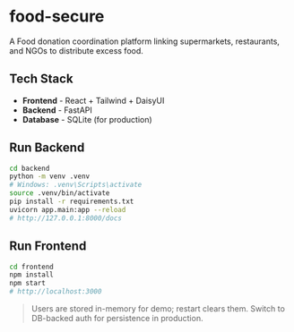 # food-secure
A Food donation coordination platform linking supermarkets, restaurants, and NGOs to distribute excess food.

## Tech Stack
- **Frontend** - React + Tailwind + DaisyUI
- **Backend** - FastAPI
- **Database** - SQLite (for production)


## Run Backend
```Bash
cd backend
python -m venv .venv
# Windows: .venv\Scripts\activate
source .venv/bin/activate
pip install -r requirements.txt
uvicorn app.main:app --reload
# http://127.0.0.1:8000/docs
```

## Run Frontend
```Bash
cd frontend
npm install
npm start
# http://localhost:3000
```


> Users are stored in-memory for demo; restart clears them. Switch to DB-backed auth for persistence in production.

